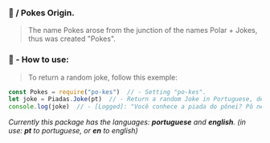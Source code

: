 ### 🤡 / Pokes Origin.
> The name Pokes arose from the junction of the names Polar + Jokes, thus was created "Pokes".

### 🔎 - How to use:
> To return a random joke, follow this exemple:
```javascript
const Pokes = require("po-kes")  // - Setting "po-kes".
let joke = Piadas.Joke(pt)  // - Return a random Joke in Portuguese, default language is "pt (Português-Brasil)".
console.log(joke)  // - [Logged]: "Você conhece a piada do pônei? Pô nei eu...
```
_Currently this package has the languages: **portuguese** and **english**. (in use: **pt** to portuguese, or **en** to english)_
